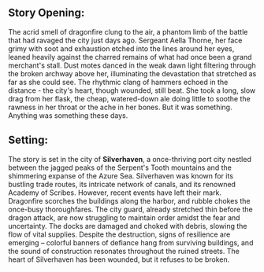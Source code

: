 ## Story Opening:

The acrid smell of dragonfire clung to the air, a phantom limb of the battle that had ravaged the city just days ago. Sergeant Aella Thorne, her face grimy with soot and exhaustion etched into the lines around her eyes, leaned heavily against the charred remains of what had once been a grand merchant's stall. Dust motes danced in the weak dawn light filtering through the broken archway above her, illuminating the devastation that stretched as far as she could see. The rhythmic clang of hammers echoed in the distance - the city's heart, though wounded, still beat. She took a long, slow drag from her flask, the cheap, watered-down ale doing little to soothe the rawness in her throat or the ache in her bones. But it was something. Anything was something these days.

## Setting:

The story is set in the city of **Silverhaven**, a once-thriving port city nestled between the jagged peaks of the Serpent's Tooth mountains and the shimmering expanse of the Azure Sea. Silverhaven was known for its bustling trade routes, its intricate network of canals, and its renowned Academy of Scribes. However, recent events have left their mark. Dragonfire scorches the buildings along the harbor, and rubble chokes the once-busy thoroughfares. The city guard, already stretched thin before the dragon attack, are now struggling to maintain order amidst the fear and uncertainty. The docks are damaged and choked with debris, slowing the flow of vital supplies. Despite the destruction, signs of resilience are emerging – colorful banners of defiance hang from surviving buildings, and the sound of construction resonates throughout the ruined streets. The heart of Silverhaven has been wounded, but it refuses to be broken.
